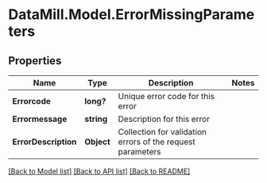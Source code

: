 # DataMill.Model.ErrorMissingParameters
## Properties

Name | Type | Description | Notes
------------ | ------------- | ------------- | -------------
**Errorcode** | **long?** | Unique error code for this error | 
**Errormessage** | **string** | Description for this error | 
**ErrorDescription** | **Object** | Collection for validation errors of the request parameters | 

[[Back to Model list]](../README.md#documentation-for-models) [[Back to API list]](../README.md#documentation-for-api-endpoints) [[Back to README]](../README.md)

